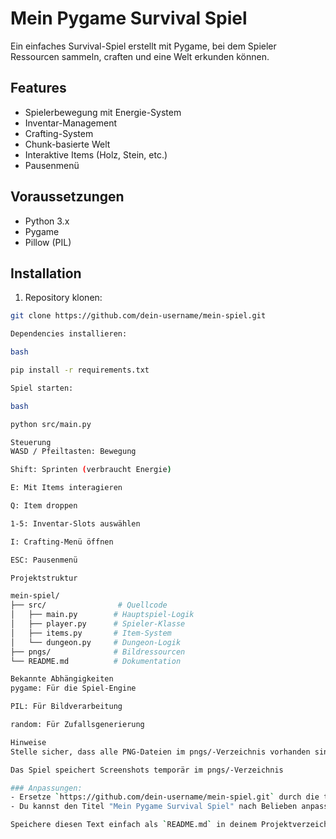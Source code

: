 # Mein Pygame Survival Spiel

Ein einfaches Survival-Spiel erstellt mit Pygame, bei dem Spieler Ressourcen sammeln, craften und eine Welt erkunden können.

## Features
- Spielerbewegung mit Energie-System
- Inventar-Management
- Crafting-System
- Chunk-basierte Welt
- Interaktive Items (Holz, Stein, etc.)
- Pausenmenü

## Voraussetzungen
- Python 3.x
- Pygame
- Pillow (PIL)

## Installation
1. Repository klonen:
```bash
git clone https://github.com/dein-username/mein-spiel.git

Dependencies installieren:

bash

pip install -r requirements.txt

Spiel starten:

bash

python src/main.py

Steuerung
WASD / Pfeiltasten: Bewegung

Shift: Sprinten (verbraucht Energie)

E: Mit Items interagieren

Q: Item droppen

1-5: Inventar-Slots auswählen

I: Crafting-Menü öffnen

ESC: Pausenmenü

Projektstruktur

mein-spiel/
├── src/                # Quellcode
│   ├── main.py        # Hauptspiel-Logik
│   ├── player.py      # Spieler-Klasse
│   ├── items.py       # Item-System
│   └── dungeon.py     # Dungeon-Logik
├── pngs/              # Bildressourcen
└── README.md          # Dokumentation

Bekannte Abhängigkeiten
pygame: Für die Spiel-Engine

PIL: Für Bildverarbeitung

random: Für Zufallsgenerierung

Hinweise
Stelle sicher, dass alle PNG-Dateien im pngs/-Verzeichnis vorhanden sind

Das Spiel speichert Screenshots temporär im pngs/-Verzeichnis

### Anpassungen:
- Ersetze `https://github.com/dein-username/mein-spiel.git` durch die tatsächliche URL deines GitHub-Repositories, nachdem du es erstellt hast.
- Du kannst den Titel "Mein Pygame Survival Spiel" nach Belieben anpassen, falls du einen spezifischen Namen für dein Spiel hast.

Speichere diesen Text einfach als `README.md` in deinem Projektverzeichnis, und er wird automatisch a

